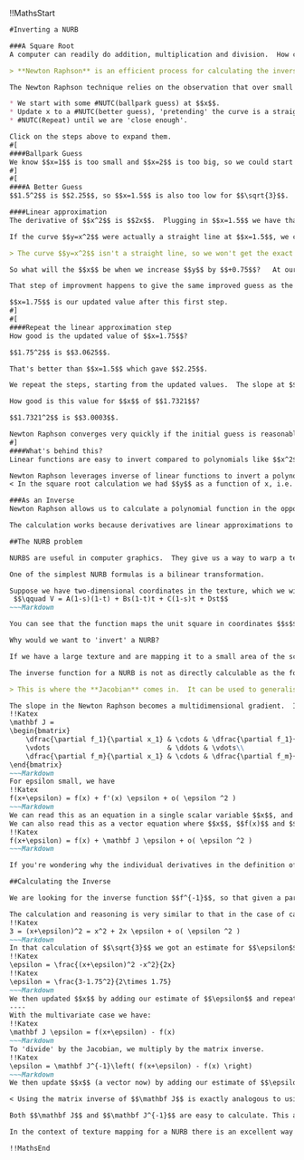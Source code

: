 !!MathsStart
~~~Markdown
#Inverting a NURB

###A Square Root
A computer can readily do addition, multiplication and division.  How can we use it to calculate a square root, for example the square root of 3?

> **Newton Raphson** is an efficient process for calculating the inverse of a function.  It is popular for finding square roots - which is the same thing as finding an $$x$$ that solves $$y=x^2$$ for a chosen $$y$$.  We're going from a $$y$$ value to an $$x$$ value, rather than the easier $$x$$ to $$y$$.

The Newton Raphson technique relies on the observation that over small regions many functons are close to being a straight line.  If you zoom in on the function $$y=x^2$$ the curvature becomes less and less visible.  In turn this suggests a way to find an $$x$$ such that $$x^2=3$$ by linear approximations.  We use the steps below to calculate $$\sqrt{3}$$ :

* We start with some #NUTC(ballpark guess) at $$x$$.  
* Update x to a #NUTC(better guess), 'pretending' the curve is a straight line at that point.
* #NUTC(Repeat) until we are 'close enough'.

Click on the steps above to expand them.
#[
####Ballpark Guess
We know $$x=1$$ is too small and $$x=2$$ is too big, so we could start with a ballpark guess for $$\sqrt{3}$$ of $$x=1.5$$.  
#]
#[
####A Better Guess
$$1.5^2$$ is $$2.25$$, so $$x=1.5$$ is also too low for $$\sqrt{3}$$.  We could do a process of 'binary halving' and try $$x=1.75$$ next, and gradually narrow down the region for $$x$$.  However the linear approximation method is better.  It will get us more digits of $$x$$ faster.

####Linear approximation
The derivative of $$x^2$$ is $$2x$$.  Plugging in $$x=1.5$$ we have that the slope of $$y=x^2$$ at $$x=1.5$$ is $$3$$.  

If the curve $$y=x^2$$ were actually a straight line at $$x=1.5$$, we could move along that straight line to the exact answer. We'd move $$+0.75$$ in $$y$$ value, make an corresponding linear adjustment in $$x$$ and read off the exact $$x$$ value of $$\sqrt{3}$$.  

> The curve $$y=x^2$$ isn't a straight line, so we won't get the exact answer, but the curve comes closer and closer to being a straight line the more you zoom in.  The technique makes excellent improvements in the guess.

So what will the $$x$$ be when we increase $$y$$ by $$+0.75$$?   At our starting $$x$$ and $$y$$ $$\frac{dy}{dx}=3$$.  We'd need to add $$\frac{+0.75}{3}$$ to our $$x$$ of $$1.5$$, so we'd get $$1.75$$ for our new $$x$$. 

That step of improvment happens to give the same improved guess as the binary halving idea does.  The gains from Newton Raphson become more apparent as you get closer to the answer.  

$$x=1.75$$ is our updated value after this first step.
#]
#[
####Repeat the linear approximation step
How good is the updated value of $$x=1.75$$?  

$$1.75^2$$ is $$3.0625$$.  

That's better than $$x=1.5$$ which gave $$2.25$$.

We repeat the steps, starting from the updated values.  The slope at $$x=1.75$$ is $$3.5$$.  We need to subtract $$\frac{0.0625}{3.5}$$ from $$1.75$$ giving $$x=1.7321$$.  

How good is this value for $$x$$ of $$1.7321$$?  

$$1.7321^2$$ is $$3.0003$$.  

Newton Raphson converges very quickly if the initial guess is reasonably close.
#]
####What's behind this?
Linear functions are easy to invert compared to polynomials like $$x^2$$.  In particular for a linear function $$y=mx+c$$, we can quickly get the inverse function $$x=\frac{y-c}{m}$$.  

Newton Raphson leverages inverse of linear functions to invert a polynomial.  It rests on the derivative providing a local linear approximation.
< In the square root calculation we had $$y$$ as a function of x, i.e.  $$y=f(x)$$.  We calculated the error in $$y$$ value for that x, and used it to make a linear approximation to the right change to update $$x$$.  We took a step towards $$x=f^{-1}(y)$$ using the approximation that the curve is straight at the chosen point.  We knew $$\frac{\mathrm{d}y}{\mathrm{d}x}$$ and divided by it, which is the same thing as multiplying by $$\frac{\mathrm{d}x}{\mathrm{d}y}$$, the derivative of $$x=f^{-1}(y)$$.

###As an Inverse
Newton Raphson allows us to calculate a polynomial function in the opposite direction to the way the function is defined.  The function is defined as $$y$$ in terms of $$x$$.  Newton Raphson allows us to calculate $$x$$from $$y$$.

The calculation works because derivatives are linear approximations to a function at each point.  We can get the derivative of the inverse function at our chosen $$x$$ because it is the reciprocal of the derivative of the forward function.

##The NURB problem

NURBS are useful in computer graphics.  They give us a way to warp a texture or image.  NURBs tell us how to map coordinates in a texture to coordinates on screen.

One of the simplest NURB formulas is a bilinear transformation.  

Suppose we have two-dimensional coordinates in the texture, which we will call $$s$$ and $$t$$.  With a bilinear transformation the colour from the texture at position $$s,t$$ may end up on screen at the position $$V_x,V_y$$ where:
 $$\qquad V = A(1-s)(1-t) + Bs(1-t)t + C(1-s)t + Dst$$
~~~Markdown

You can see that the function maps the unit square in coordinates $$s$$ and $$t$$ to a quadrilateral with corners A,B,C and D.  For example put $$s=0$$ and $$t=0$$, and you get the point A.

Why would we want to 'invert' a NURB?

If we have a large texture and are mapping it to a small area of the screen, it is inefficient to map each pixel of the texture in turn and place it on screen.  Ideally instead we would like to iterate through pixels on that part of the screen and then quickly determine where each of those pixels should come from.

The inverse function for a NURB is not as directly calculable as the forward function.  Given a $$V_x,V_y$$ it is not so easy to calculate what $$s$$ and $$t$$ would be.

> This is where the **Jacobian** comes in.  It can be used to generalise the Newton Raphson procedure.  

The slope in the Newton Raphson becomes a multidimensional gradient.  In the matrix below, the $$x_i$$ take the role of $$s$$ and $$t$$, and the $$f_j$$ take the role of $$V_x$$ and $$V_y$$.  We've jumped from just two texture coordinates $$s,t$$ and two coordinates on screen $$x,y$$ to an arbitrary number of each.  We might as well get the full benefit of generality of the Jacobian.
!!Katex
\mathbf J = 
\begin{bmatrix}
    \dfrac{\partial f_1}{\partial x_1} & \cdots & \dfrac{\partial f_1}{\partial x_n}\\
    \vdots                             & \ddots & \vdots\\
    \dfrac{\partial f_m}{\partial x_1} & \cdots & \dfrac{\partial f_m}{\partial x_n}
\end{bmatrix}
~~~Markdown
For epsilon small, we have
!!Katex
f(x+\epsilon) = f(x) + f'(x) \epsilon + o( \epsilon ^2 )
~~~Markdown
We can read this as an equation in a single scalar variable $$x$$, and $$f(x)$$, $$\epsilon$$ and $$f'(x)$$ all being scalar.  
We can also read this as a vector equation where $$x$$, $$f(x)$$ and $$\epsilon$$ are all vectors.  The Jacobian <em>is</em> the multidimensional derivative. 
!!Katex
f(x+\epsilon) = f(x) + \mathbf J \epsilon + o( \epsilon ^2 )
~~~Markdown

If you're wondering why the individual derivatives in the definition of $$\mathbf J$$ are written $$\frac{\partial\, this}{\partial\, that}$$ rather than $$\frac{\mathrm{d}\, this}{\mathrm{d}\, that}$$, it is to indicate they are 'partial derivatives'.  It's a notation to remind us that the full derivative has more components to it.

##Calculating the Inverse

We are looking for the inverse function $$f^{-1}$$, so that given a particular point $$(f_0, f_1 \ldots f_m)$$ we can calculate what $$( x_0, x_1 \ldots x_n)$$ would give that value.  Another way to look at this is that we have an estimate $$x$$ (a vector) and want to update it to a better estimate by finding $$\epsilon$$ (a vector).

The calculation and reasoning is very similar to that in the case of calculating $$\sqrt{3}$$.  In that calculation we were using the equation below, where $$f(x)=x^2$$ and where $$2x$$ takes the place of $$\mathbf J$$ :
!!Katex
3 = (x+\epsilon)^2 = x^2 + 2x \epsilon + o( \epsilon ^2 )
~~~Markdown
In that calculation of $$\sqrt{3}$$ we got an estimate for $$\epsilon$$ by ignoring the $$o(\epsilon^2)$$as follows:
!!Katex
\epsilon = \frac{(x+\epsilon)^2 -x^2}{2x}
!!Katex
\epsilon = \frac{3-1.75^2}{2\times 1.75}
~~~Markdown
We then updated $$x$$ by adding our estimate of $$\epsilon$$ and repeated.
----
With the multivariate case we have:
!!Katex
\mathbf J \epsilon = f(x+\epsilon) - f(x)
~~~Markdown
To 'divide' by the Jacobian, we multiply by the matrix inverse.
!!Katex
\epsilon = \mathbf J^{-1}\left( f(x+\epsilon) - f(x) \right)
~~~Markdown
We then update $$x$$ (a vector now) by adding our estimate of $$\epsilon$$ (also a vector) and repeat.

< Using the matrix inverse of $$\mathbf J$$ is exactly analogous to using the reciprocal of the gradient.

Both $$\mathbf J$$ and $$\mathbf J^{-1}$$ are easy to calculate. This allows us to do Newton Raphson in this multi-dimesnional setting where $$x$$ is a vector, and to iterate to find $$x$$ for a desired value of $$f(x)$$.  

In the context of texture mapping for a NURB there is an excellent way to get the initial estimate that Newton Raphson needs.  In screen coordinates, i.e. in the values of $$f(x)$$, we are making small steps.  The texture coordinates for the previous pixel provide a good estimate for the texture coordinates of the current pixel.  In practice the estimates are so good, the function $$f$$ so close to linear, that for typical NURBs a single update is all that is needed at each pixel.

!!MathsEnd